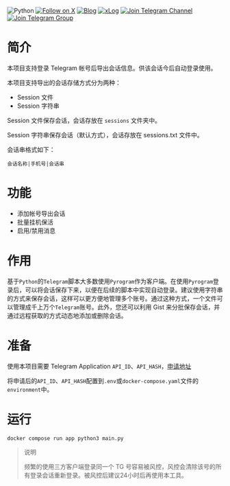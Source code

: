 ![Python](https://img.shields.io/badge/python-3.10.11-blue.svg)
[![Follow on X](https://img.shields.io/badge/Follow_on_X-1DA1F2?style=flat&logo=x&logoColor=white)](https://x.com/@sigeshuo)
[![Blog](https://img.shields.io/badge/Blog-FF5722?style=flat&logo=blogger&logoColor=white)](https://www.sigeshuo.com)
[![xLog](https://img.shields.io/badge/xLog-4CAF50?style=flat&logo=blogger&logoColor=white)](https://blog.sigeshuo.com)
[![Join Telegram Channel](https://img.shields.io/badge/Join_Telegram_Channel-0088cc?style=flat&logo=telegram&logoColor=white)](https://t.me/sigeshuo_channel)
[![Join Telegram Group](https://img.shields.io/badge/Join_Telegram_Group-0088cc?style=flat&logo=telegram&logoColor=white)](https://t.me/sigeshuo_group)


# 简介

本项目支持登录 Telegram 帐号后导出会话信息。供该会话今后自动登录使用。

本项目支持导出的会话存储方式分为两种：
- Session 文件
- Session 字符串

Session 文件保存会话，会话存放在 `sessions` 文件夹中。

Session 字符串保存会话（默认方式），会话存放在 sessions.txt 文件中。

会话串格式如下：

```plaintext
会话名称|手机号|会话串
```

# 功能

- 添加帐号导出会话
- 批量挂机保活
- 启用/禁用消息

# 作用

基于`Python`的`Telegram`脚本大多数使用`Pyrogram`作为客户端。在使用`Pyrogram`登录后，可以将会话保存下来，以便在后续的脚本中实现自动登录。建议使用字符串的方式来保存会话，这样可以更方便地管理多个账号。通过这种方式，一个文件可以管理成千上万个`Telegram`账号。此外，您还可以利用 Gist 来分批保存会话，并通过远程获取的方式动态地添加或删除会话。

# 准备

使用本项目需要 Telegram Application `API_ID`、`API_HASH`，[申请地址](https://my.telegram.org/)

将申请后的`API_ID`、`API_HASH`配置到`.env`或`docker-compose.yaml`文件的`environment`中。

# 运行

```shell
docker compose run app python3 main.py
```

> 说明
> 
> 频繁的使用三方客户端登录同一个 TG 号容易被风控，风控会清除该号的所有登录会话重新登录。被风控后建议24小时后再使用本工具。
